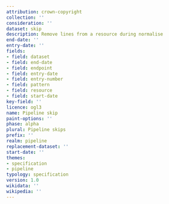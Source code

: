 ```yaml
---
attribution: crown-copyright
collection: ''
consideration: ''
dataset: skip
description: Remove lines from a resource during normalise
end-date: ''
entry-date: ''
fields:
- field: dataset
- field: end-date
- field: endpoint
- field: entry-date
- field: entry-number
- field: pattern
- field: resource
- field: start-date
key-field: ''
licence: ogl3
name: Pipeline skip
paint-options: ''
phase: alpha
plural: Pipeline skips
prefix: ''
realm: pipeline
replacement-dataset: ''
start-date: ''
themes:
- specification
- pipeline
typology: specification
version: 1.0
wikidata: ''
wikipedia: ''
---
```


